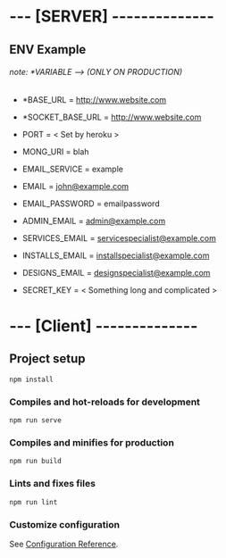 # --- [SERVER] --------------
## ENV Example
###### note: *VARIABLE --> (ONLY ON PRODUCTION)

* *BASE_URL = http://www.website.com
* *SOCKET_BASE_URL = http://www.website.com 

* PORT = < Set by heroku >

* MONG_URI = blah

* EMAIL_SERVICE = example
* EMAIL = john@example.com
* EMAIL_PASSWORD = emailpassword

* ADMIN_EMAIL = admin@example.com
* SERVICES_EMAIL = servicespecialist@example.com
* INSTALLS_EMAIL = installspecialist@example.com
* DESIGNS_EMAIL = designspecialist@example.com

* SECRET_KEY = < Something long and complicated >


# --- [Client] --------------
## Project setup
```
npm install
```

### Compiles and hot-reloads for development
```
npm run serve
```

### Compiles and minifies for production
```
npm run build
```

### Lints and fixes files
```
npm run lint
```

### Customize configuration
See [Configuration Reference](https://cli.vuejs.org/config/).
